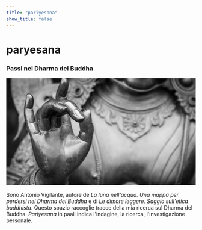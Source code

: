 ```yaml
---
title: "pariyesana"
show_title: false
---
```



# paryesana

### Passi nel Dharma del Buddha

![](mudra.jpg)

Sono Antonio Vigilante, autore de *La luna nell'acqua. Una mappa per perdersi nel Dharma del Buddha* e di *Le dimore leggere. Saggio sull'etica buddhista*. Questo spazio raccoglie tracce della mia ricerca sul Dharma del Buddha. *Pariyesana* in paali indica l'indagine, la ricerca, l'investigazione personale. 

